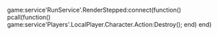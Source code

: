 game:service'RunService'.RenderStepped:connect(function()
  pcall(function()
    game:service'Players'.LocalPlayer.Character.Action:Destroy();
  end)
end)
